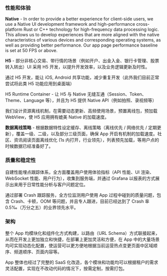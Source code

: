 ### 性能和体验

**Native** - In order to provide a better experience for client-side users, we use a Native UI development framework and high-performance cross-platform Rust or C++ technology for high-frequency data processing logic. This allows us to develop experiences that are more aligned with the native characteristics of various devices and corresponding operating systems, as well as providing better performance. Our app page performance baseline is set at 50 FPS or above.

**H5** - 部分非核心交易、带行情的场景（例如开户、出金入金、银行卡管理、股票转入转出）UI 采用 H5 开发，以提升开发效率，以及业务逻辑更新及时性。

通过 H5 开发，能让 iOS, Android 共享功能，减少重复开发（此外我们目前正常尝试将此类 H5 功能应用到桌面端）

H5 Runtime Container - 让 H5 与 Native 无缝互通（Session、Token、Theme、Language 等），并且为 H5 提供 Native API（例如拍照、录视频等）

我们设计资源离线机制，在需要动态更新、高频使用场景，预置离线包，预加载 WebView，使 H5 应用拥有媲美 Native 的加载速度。

**数据离线策略** - 根据数据特性设定缓存、离线策略（离线优先 / 网络优先 / 定期更新），覆盖一级、二级，以及部分三级页面，确保 App 开启有机制的加载速度。社区、资讯阅读页面离线优化 (1s 内打开，行业领先），列表预先加载，等用户点的时候数据已经准备好了。

### 质量和稳定性

自建性能埋点跟踪体系，全方面覆盖用户使用体验指标（API 性能、UI 渲染、WebSocket 性能、用户行为），收集到服务端，并通过 Grafana 以报表的方式展示出来用于日常性能分析与客户问题定位。

通过部署 Crash 跟踪服务，全方位监测用户使用 App 过程中碰到的质量问题，包含 Crash、卡顿，OOM 等问题，并且专人跟进，目前已经达到了 Crash 率 0.5‰（万分之五）的业界领先水平。

### 架构

整个 App 均模块化和组件化方式构建，以路由（URL Schema）方式联接起来，从而在开发上更加独立和快捷，在部署上更加灵活和方便，在 App 中的大量场景均可实现动态化配置，使运营可以更方便地根据当前运营热点变更页面中区域顺序、频道顺序、页面内容等。

App 整体也经过了完整的 SaaS 化改造，各个模块和功能均可以根据租户的需求灵活配置，实现在不改动代码的情况下，按需定制，按需打包。